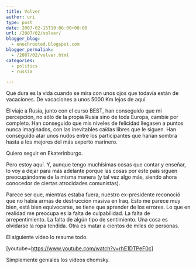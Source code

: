 ```yaml
---
title: Volver
author: uri
type: post
date: 2007-02-15T19:06:00+00:00
url: /2007/02/volver/
blogger_blog:
  - enochrooted.blogspot.com
blogger_permalink:
  - /2007/02/volver.html
categories:
  - politics
  - russia

---
```

Qué dura es la vida cuando se mira con unos ojos que todavía están de vacaciones. De vacaciones a unos 5000 Km lejos de aquí.

El viaje a Rusia, junto con el curso BEST, han conseguido que mi percepción, no sólo de la propia Rusia sino de toda Europa, cambie por completo. Han conseguido que mis niveles de felicidad llegasen a puntos nunca imaginados, con las inevitables caídas libres que le siguen. Han conseguido atar unos nudos entre los participantes que harían sombra hasta a los mejores del más experto marinero.

Quiero seguir en Ekaterinburgo.

Pero estoy aquí. Y, aunque tengo muchísimas cosas que contar y enseñar, lo voy a dejar para más adelante porque las cosas por este país siguen preocupándome de la misma manera (y tal vez algo más, siendo ahora conocedor de ciertas atrocidades comunistas).

Parece ser que, mientras estaba fuera, nuestro ex-presidente reconoció que no había armas de destrucción masiva en Iraq. Esto me parece muy bien, está bien equivocarse, se tiene que aprender de los errores. Lo que en realidad me preocupa es la falta de culpabilidad. La falta de arrepentimiento. La falta de algún tipo de sentimiento. Una cosa es olvidarse la ropa tendida. Otra es matar a cientos de miles de personas.

El siguiente vídeo lo resume todo.

[youtube=https://www.youtube.com/watch?v=rhE1DTPeF0c]

Simplemente geniales los vídeos chomsky.